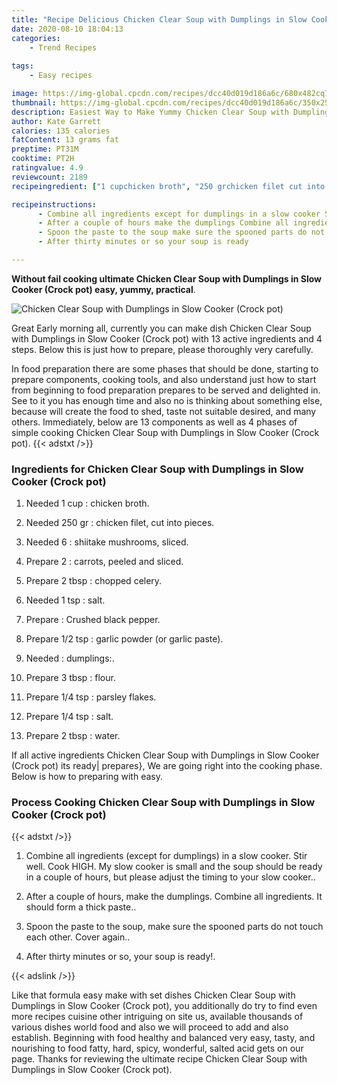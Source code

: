```yaml
---
title: "Recipe Delicious Chicken Clear Soup with Dumplings in Slow Cooker Crock pot"
date: 2020-08-10 18:04:13
categories:
    - Trend Recipes
    
tags:
    - Easy recipes

image: https://img-global.cpcdn.com/recipes/dcc40d019d186a6c/680x482cq70/chicken-clear-soup-with-dumplings-in-slow-cooker-crock-pot-recipe-main-photo.jpg
thumbnail: https://img-global.cpcdn.com/recipes/dcc40d019d186a6c/350x250cq70/chicken-clear-soup-with-dumplings-in-slow-cooker-crock-pot-recipe-main-photo.jpg
description: Easiest Way to Make Yummy Chicken Clear Soup with Dumplings in Slow Cooker Crock pot with 13 ingredients and 4 stages of easy cooking.
author: Kate Garrett
calories: 135 calories
fatContent: 13 grams fat
preptime: PT31M
cooktime: PT2H
ratingvalue: 4.9
reviewcount: 2189
recipeingredient: ["1 cupchicken broth", "250 grchicken filet cut into pieces", "6shiitake mushrooms sliced", "2carrots peeled and sliced", "2 tbspchopped celery", "1 tspsalt", "Crushed black pepper", "1/2 tspgarlic powder or garlic paste", "dumplings", "3 tbspflour", "1/4 tspparsley flakes", "1/4 tspsalt", "2 tbspwater"]

recipeinstructions: 
      - Combine all ingredients except for dumplings in a slow cooker Stir well Cook HIGH My slow cooker is small and the soup should be ready in a couple of hours but please adjust the timing to your slow cooker 
      - After a couple of hours make the dumplings Combine all ingredients It should form a thick paste 
      - Spoon the paste to the soup make sure the spooned parts do not touch each other Cover again 
      - After thirty minutes or so your soup is ready

---
```




**Without fail cooking ultimate Chicken Clear Soup with Dumplings in Slow Cooker (Crock pot) easy, yummy, practical**. 


![Chicken Clear Soup with Dumplings in Slow Cooker (Crock pot)](https://img-global.cpcdn.com/recipes/dcc40d019d186a6c/680x482cq70/chicken-clear-soup-with-dumplings-in-slow-cooker-crock-pot-recipe-main-photo.jpg "Chicken Clear Soup with Dumplings in Slow Cooker (Crock pot)")




Great Early morning all, currently you can make dish Chicken Clear Soup with Dumplings in Slow Cooker (Crock pot) with 13 active ingredients and 4 steps. Below this is just how to prepare, please thoroughly very carefully.

In food preparation there are some phases that should be done, starting to prepare components, cooking tools, and also understand just how to start from beginning to food preparation prepares to be served and delighted in. See to it you has enough time and also no is thinking about something else, because will create the food to shed, taste not suitable desired, and many others. Immediately, below are 13 components as well as 4 phases of simple cooking Chicken Clear Soup with Dumplings in Slow Cooker (Crock pot).
{{< adstxt />}}

### Ingredients for Chicken Clear Soup with Dumplings in Slow Cooker (Crock pot)


1. Needed 1 cup : chicken broth.

1. Needed 250 gr : chicken filet, cut into pieces.

1. Needed 6 : shiitake mushrooms, sliced.

1. Prepare 2 : carrots, peeled and sliced.

1. Prepare 2 tbsp : chopped celery.

1. Needed 1 tsp : salt.

1. Prepare  : Crushed black pepper.

1. Prepare 1/2 tsp : garlic powder (or garlic paste).

1. Needed  : dumplings:.

1. Prepare 3 tbsp : flour.

1. Prepare 1/4 tsp : parsley flakes.

1. Prepare 1/4 tsp : salt.

1. Prepare 2 tbsp : water.



If all active ingredients Chicken Clear Soup with Dumplings in Slow Cooker (Crock pot) its ready| prepares}, We are going right into the cooking phase. Below is how to preparing with easy.

### Process Cooking Chicken Clear Soup with Dumplings in Slow Cooker (Crock pot)

{{< adstxt />}}


1. Combine all ingredients (except for dumplings) in a slow cooker. Stir well. Cook HIGH. My slow cooker is small and the soup should be ready in a couple of hours, but please adjust the timing to your slow cooker..



1. After a couple of hours, make the dumplings. Combine all ingredients. It should form a thick paste..



1. Spoon the paste to the soup, make sure the spooned parts do not touch each other. Cover again..



1. After thirty minutes or so, your soup is ready!.





{{< adslink />}}

Like that formula easy make with set dishes Chicken Clear Soup with Dumplings in Slow Cooker (Crock pot), you additionally do try to find even more recipes cuisine other intriguing on site us, available thousands of various dishes world food and also we will proceed to add and also establish. Beginning with food healthy and balanced very easy, tasty, and nourishing to food fatty, hard, spicy, wonderful, salted acid gets on our page. Thanks for reviewing the ultimate recipe Chicken Clear Soup with Dumplings in Slow Cooker (Crock pot).
